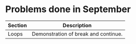 # Problems done in September

Section | Description
--------|------------
Loops | Demonstration of break and continue.